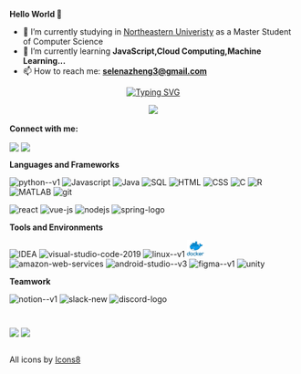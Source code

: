 **Hello World 👋**

- 🔭 I’m currently studying in [Northeastern Univeristy](https://vancouver.northeastern.edu/) as a Master Student of Computer Science
- 🌱 I’m currently learning **JavaScript,Cloud Computing,Machine Learning...**
- 📫 How to reach me: **selenazheng3@gmail.com**

<p align="center">
<a href="https://git.io/typing-svg"><img src="https://readme-typing-svg.herokuapp.com?font=Times+new+Roman&size=24&pause=1000&color=F74DC9AA&background=FFACEF00&center=true&vCenter=true&width=500&lines=Believe+you+can+and+you+are+halfway+there" alt="Typing SVG" /></a>
</p>

<p align="center">
   <img src="https://github-readme-activity-graph.vercel.app/graph?username=lalajia">
</p>

**Connect with me:**

<p align="left">

<a href="https://www.linkedin.com/in/xinyue-zheng-75047a180/" target="blank"><img align="center" src="https://img.shields.io/badge/LinkedIn-0077B5?style=for-the-badge&logo=linkedin&logoColor=white"   /></a>
<a href="https://www.instagram.com/s_z1222/" target="blank"><img align="center" src="https://img.shields.io/badge/Instagram-E4405F?style=for-the-badge&logo=instagram&logoColor=white" /></a>

</p>

**Languages and Frameworks**

<d><img height="30" src="https://img.icons8.com/color/48/python--v1.png" alt="python--v1"/></d>
<d><img height="30" src="https://img.icons8.com/dusk/64/000000/javascript-logo.png" alt="Javascript" title="Javascript"></d>
<d><img height="30" src="https://img.icons8.com/color/48/000000/java-coffee-cup-logo--v1.png" alt="Java" title="Java"></d>
<d><img height="30" src="https://img.icons8.com/external-soft-fill-juicy-fish/60/000000/external-sql-coding-and-development-soft-fill-soft-fill-juicy-fish.png" alt="SQL" title="SQL"></d>
<d><img height="30" src="https://img.icons8.com/color/48/000000/html-5--v1.png" alt="HTML" title="HTML"></d>
<d><img height="30" src="https://img.icons8.com/dusk/64/000000/css3.png" alt="CSS" title="CSS"></d>
<d><img height="30" src="https://img.icons8.com/color/48/000000/c-programming.png" alt="C" title="C"></d>
<d><img height="30" src="https://img.icons8.com/external-becris-lineal-color-becris/64/000000/external-r-data-science-becris-lineal-color-becris.png" alt="R" title="R"></d>
<d><img height="30" src="https://img.icons8.com/fluency/48/000000/matlab.png" alt="MATLAB" title="MATLAB"></d>
<d><img height="30" src="https://img.icons8.com/color/48/git.png" alt="git"></d>

<d><img height="30" src="https://img.icons8.com/bubbles/50/react.png" alt="react"/></d>
<d><img height="30" src="https://img.icons8.com/color/48/vue-js.png" alt="vue-js"/></d>
<d><img height="30" src="https://img.icons8.com/color/48/nodejs.png" alt="nodejs"/></d>
<d><img height="30" src="https://img.icons8.com/color/48/spring-logo.png" alt="spring-logo"/></d>

**Tools and Environments**

<d><img height="30" src="https://img.icons8.com/color/48/000000/intellij-idea.png" alt="IDEA" title="IDEA"></d>
<d><img height="30" src="https://img.icons8.com/color/48/visual-studio-code-2019.png" alt="visual-studio-code-2019"></d>
<d><img height="30" src="https://img.icons8.com/color/48/linux--v1.png" alt="linux--v1"></d>
<d><img height="30" src="https://raw.githubusercontent.com/github/explore/80688e429a7d4ef2fca1e82350fe8e3517d3494d/topics/docker/docker.png" alt="Docker" title="Docker"></d>
<d><img height="30" src="https://img.icons8.com/color/48/amazon-web-services.png" alt="amazon-web-services"/></d>
<d><img height="30" src="https://img.icons8.com/color/48/android-studio--v3.png" alt="android-studio--v3"/></d>
<d><img height="30" src="https://img.icons8.com/color/48/figma--v1.png" alt="figma--v1"/></d>
<d><img height="30" src="https://img.icons8.com/fluency/48/unity.png" alt="unity"/></d>

**Teamwork**

<d><img height="30" src="https://img.icons8.com/color/48/notion--v1.png" alt="notion--v1"></d>
<d><img height="30" src="https://img.icons8.com/color/48/slack-new.png" alt="slack-new"/></d>
<d><img height="30" src="https://img.icons8.com/color/48/discord-logo.png" alt="discord-logo"></d>

<p style="overflow: hidden;justify-content:space-around;">
    <p style="max-width: 80%;max-height: 80%;display: inline-block;">
        <img src="https://github-readme-stats.vercel.app/api/top-langs?username=lalajia&show_icons=true&locale=en&layout=compact&bg_color=151515&text_color=999999&title_color=ffffff">
    </p>
    <p style="max-width: 60%;max-height: 60%;display: inline-block;">
        <img src="https://github-readme-stats.vercel.app/api?username=lalajia&show_icons=true&locale=en&title_color=ffffff&bg_color=151515&text_color=999999&icon_color=bb2acf">
    </p>
</p>

<!-- **Certification** -->
<!-- Here are some ideas to get you started:

- 🔭 I’m currently working on ...
- 🌱 I’m currently learning ...
- 👯 I’m looking to collaborate on ...
- 🤔 I’m looking for help with ...
- 💬 Ask me about ...
- 📫 How to reach me: ...
- 😄 Pronouns: ...
- ⚡ Fun fact: ...

**lalajia/lalajia** is a ✨ _special_ ✨ repository because its `README.md` (this file) appears on your GitHub profile.
[![Readme Card](https://github-readme-stats.vercel.app/api?username=lalajia&show_icons=true&title_color=ffffff&icon_color=bb2acf&text_color=daf7dc&bg_color=151515)](https://github.com/anuraghazra/github-readme-stats)
[![Top Langs](https://github-readme-stats.vercel.app/api/top-langs/?username=lalajia&layout=compact&exclude_repo=sumy7.github.io&title_color=ffffff&icon_color=bb2acf&text_color=daf7dc&bg_color=151515)](https://github.com/anuraghazra/github-readme-stats)
![lalajia](https://komarev.com/ghpvc/?username=lalajia)

- ![lalajia](https://visitor-badge.glitch.me/badge?page_id=lalajia.profile)

<p align="left"> <a href="https://www.arduino.cc/" target="_blank" rel="noreferrer"> <img src="https://cdn.worldvectorlogo.com/logos/arduino-1.svg" alt="arduino" width="40" height="40"/> </a> <a href="https://aws.amazon.com" target="_blank" rel="noreferrer"> <img src="https://raw.githubusercontent.com/devicons/devicon/master/icons/amazonwebservices/amazonwebservices-original-wordmark.svg" alt="aws" width="40" height="40"/> </a> <a href="https://www.blender.org/" target="_blank" rel="noreferrer"> <img src="https://download.blender.org/branding/community/blender_community_badge_white.svg" alt="blender" width="40" height="40"/> </a> <a href="https://getbootstrap.com" target="_blank" rel="noreferrer"> <img src="https://raw.githubusercontent.com/devicons/devicon/master/icons/bootstrap/bootstrap-plain-wordmark.svg" alt="bootstrap" width="40" height="40"/> </a> <a href="https://www.cprogramming.com/" target="_blank" rel="noreferrer"> <img src="https://raw.githubusercontent.com/devicons/devicon/master/icons/c/c-original.svg" alt="c" width="40" height="40"/> </a> <a href="https://www.w3schools.com/css/" target="_blank" rel="noreferrer"> <img src="https://raw.githubusercontent.com/devicons/devicon/master/icons/css3/css3-original-wordmark.svg" alt="css3" width="40" height="40"/> </a> <a href="https://www.djangoproject.com/" target="_blank" rel="noreferrer"> <img src="https://cdn.worldvectorlogo.com/logos/django.svg" alt="django" width="40" height="40"/> </a> <a href="https://www.electronjs.org" target="_blank" rel="noreferrer"> <img src="https://raw.githubusercontent.com/devicons/devicon/master/icons/electron/electron-original.svg" alt="electron" width="40" height="40"/> </a> <a href="https://expressjs.com" target="_blank" rel="noreferrer"> <img src="https://raw.githubusercontent.com/devicons/devicon/master/icons/express/express-original-wordmark.svg" alt="express" width="40" height="40"/> </a> <a href="https://www.figma.com/" target="_blank" rel="noreferrer"> <img src="https://www.vectorlogo.zone/logos/figma/figma-icon.svg" alt="figma" width="40" height="40"/> </a> <a href="https://firebase.google.com/" target="_blank" rel="noreferrer"> <img src="https://www.vectorlogo.zone/logos/firebase/firebase-icon.svg" alt="firebase" width="40" height="40"/> </a> <a href="https://flask.palletsprojects.com/" target="_blank" rel="noreferrer"> <img src="https://www.vectorlogo.zone/logos/pocoo_flask/pocoo_flask-icon.svg" alt="flask" width="40" height="40"/> </a> <a href="https://git-scm.com/" target="_blank" rel="noreferrer"> <img src="https://www.vectorlogo.zone/logos/git-scm/git-scm-icon.svg" alt="git" width="40" height="40"/> </a> <a href="https://graphql.org" target="_blank" rel="noreferrer"> <img src="https://www.vectorlogo.zone/logos/graphql/graphql-icon.svg" alt="graphql" width="40" height="40"/> </a> <a href="https://heroku.com" target="_blank" rel="noreferrer"> <img src="https://www.vectorlogo.zone/logos/heroku/heroku-icon.svg" alt="heroku" width="40" height="40"/> </a> <a href="https://www.w3.org/html/" target="_blank" rel="noreferrer"> <img src="https://raw.githubusercontent.com/devicons/devicon/master/icons/html5/html5-original-wordmark.svg" alt="html5" width="40" height="40"/> </a> <a href="https://www.adobe.com/in/products/illustrator.html" target="_blank" rel="noreferrer"> <img src="https://www.vectorlogo.zone/logos/adobe_illustrator/adobe_illustrator-icon.svg" alt="illustrator" width="40" height="40"/> </a> <a href="https://www.java.com" target="_blank" rel="noreferrer"> <img src="https://raw.githubusercontent.com/devicons/devicon/master/icons/java/java-original.svg" alt="java" width="40" height="40"/> </a> <a href="https://developer.mozilla.org/en-US/docs/Web/JavaScript" target="_blank" rel="noreferrer"> <img src="https://raw.githubusercontent.com/devicons/devicon/master/icons/javascript/javascript-original.svg" alt="javascript" width="40" height="40"/> </a> <a href="https://www.mongodb.com/" target="_blank" rel="noreferrer"> <img src="https://raw.githubusercontent.com/devicons/devicon/master/icons/mongodb/mongodb-original-wordmark.svg" alt="mongodb" width="40" height="40"/> </a> <a href="https://www.microsoft.com/en-us/sql-server" target="_blank" rel="noreferrer"> <img src="https://www.svgrepo.com/show/303229/microsoft-sql-server-logo.svg" alt="mssql" width="40" height="40"/> </a> <a href="https://www.mysql.com/" target="_blank" rel="noreferrer"> <img src="https://raw.githubusercontent.com/devicons/devicon/master/icons/mysql/mysql-original-wordmark.svg" alt="mysql" width="40" height="40"/> </a> <a href="https://nestjs.com/" target="_blank" rel="noreferrer"> <img src="https://raw.githubusercontent.com/devicons/devicon/master/icons/nestjs/nestjs-plain.svg" alt="nestjs" width="40" height="40"/> </a> <a href="https://nextjs.org/" target="_blank" rel="noreferrer"> <img src="https://cdn.worldvectorlogo.com/logos/nextjs-2.svg" alt="nextjs" width="40" height="40"/> </a> <a href="https://nodejs.org" target="_blank" rel="noreferrer"> <img src="https://raw.githubusercontent.com/devicons/devicon/master/icons/nodejs/nodejs-original-wordmark.svg" alt="nodejs" width="40" height="40"/> </a> <a href="https://opencv.org/" target="_blank" rel="noreferrer"> <img src="https://www.vectorlogo.zone/logos/opencv/opencv-icon.svg" alt="opencv" width="40" height="40"/> </a> <a href="https://www.oracle.com/" target="_blank" rel="noreferrer"> <img src="https://raw.githubusercontent.com/devicons/devicon/master/icons/oracle/oracle-original.svg" alt="oracle" width="40" height="40"/> </a> <a href="https://pandas.pydata.org/" target="_blank" rel="noreferrer"> <img src="https://raw.githubusercontent.com/devicons/devicon/2ae2a900d2f041da66e950e4d48052658d850630/icons/pandas/pandas-original.svg" alt="pandas" width="40" height="40"/> </a> <a href="https://www.photoshop.com/en" target="_blank" rel="noreferrer"> <img src="https://raw.githubusercontent.com/devicons/devicon/master/icons/photoshop/photoshop-line.svg" alt="photoshop" width="40" height="40"/> </a> <a href="https://www.php.net" target="_blank" rel="noreferrer"> <img src="https://raw.githubusercontent.com/devicons/devicon/master/icons/php/php-original.svg" alt="php" width="40" height="40"/> </a> <a href="https://www.python.org" target="_blank" rel="noreferrer"> <img src="https://raw.githubusercontent.com/devicons/devicon/master/icons/python/python-original.svg" alt="python" width="40" height="40"/> </a> <a href="https://pytorch.org/" target="_blank" rel="noreferrer"> <img src="https://www.vectorlogo.zone/logos/pytorch/pytorch-icon.svg" alt="pytorch" width="40" height="40"/> </a> <a href="https://reactjs.org/" target="_blank" rel="noreferrer"> <img src="https://raw.githubusercontent.com/devicons/devicon/master/icons/react/react-original-wordmark.svg" alt="react" width="40" height="40"/> </a> <a href="https://redux.js.org" target="_blank" rel="noreferrer"> <img src="https://raw.githubusercontent.com/devicons/devicon/master/icons/redux/redux-original.svg" alt="redux" width="40" height="40"/> </a> <a href="https://sass-lang.com" target="_blank" rel="noreferrer"> <img src="https://raw.githubusercontent.com/devicons/devicon/master/icons/sass/sass-original.svg" alt="sass" width="40" height="40"/> </a> <a href="https://scikit-learn.org/" target="_blank" rel="noreferrer"> <img src="https://upload.wikimedia.org/wikipedia/commons/0/05/Scikit_learn_logo_small.svg" alt="scikit_learn" width="40" height="40"/> </a> <a href="https://seaborn.pydata.org/" target="_blank" rel="noreferrer"> <img src="https://seaborn.pydata.org/_images/logo-mark-lightbg.svg" alt="seaborn" width="40" height="40"/> </a> <a href="https://tailwindcss.com/" target="_blank" rel="noreferrer"> <img src="https://www.vectorlogo.zone/logos/tailwindcss/tailwindcss-icon.svg" alt="tailwind" width="40" height="40"/> </a> <a href="https://www.tensorflow.org" target="_blank" rel="noreferrer"> <img src="https://www.vectorlogo.zone/logos/tensorflow/tensorflow-icon.svg" alt="tensorflow" width="40" height="40"/> </a> </p> -->

All icons by <a href="https://icons8.com">Icons8</a>
